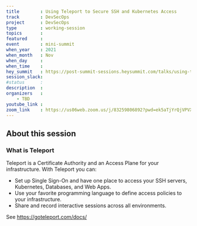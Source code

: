 ```yaml
---
title        : Using Teleport to Secure SSH and Kubernetes Access
track        : DevSecOps
project      : DevSecOps
type         : working-session
topics       :
featured     :
event        : mini-summit
when_year    : 2021
when_month   : Nov
when_day     : 
when_time    : 
hey_summit   : https://post-summit-sessions.heysummit.com/talks/using-teleport-to-secure-ssh-and-kubernetes-access/
session_slack:
#status      : 
description  :
organizers   :
    - TBD
youtube_link : 
zoom_link    : https://us06web.zoom.us/j/83259806892?pwd=ek5aTjYrQjVPVXc5ZUIwS2NkQW5RZz09
---
```


## About this session

### What is Teleport

Teleport is a Certificate Authority and an Access Plane for your infrastructure. With Teleport you can:

- Set up Single Sign-On and have one place to access your SSH servers, Kubernetes, Databases, and Web Apps.
- Use your favorite programming language to define access policies to your infrastructure.
- Share and record interactive sessions across all environments.

See https://goteleport.com/docs/
